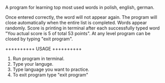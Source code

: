 A program for learning top most used words in polish, english, german.

Once entered correctly, the word will not appear again. The program will close automatically when the entire list is completed.
Words appear randomly.
Score is printing in terminal after each successfully typed word "You actual score is 5 of total 53 points".
At any level program can be closed by typing "exit program".


++++++++++ USAGE ++++++++++
1. Run program in terminal.
2. Type your languge.
3. Type language you want to practice.
4. To exit program type "exit program"
